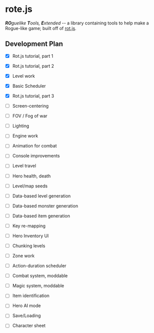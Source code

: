 # rote.js

_**RO**guelike **T**ools, **E**xtended_ -- a library containing tools to help make a Rogue-like game; built off of [rot.js](https://github.com/ondras/rot.js).


## Development Plan

- [x] Rot.js tutorial, part 1
- [x] Rot.js tutorial, part 2
- [x] Level work
- [x] Basic Scheduler
- [x] Rot.js tutorial, part 3
- [ ] Screen-centering
- [ ] FOV / Fog of war
- [ ] Lighting

- [ ] Engine work
- [ ] Animation for combat
- [ ] Console improvements
- [ ] Level travel
- [ ] Hero health, death

- [ ] Level/map seeds
- [ ] Data-based level generation
- [ ] Data-based monster generation
- [ ] Data-based item generation
- [ ] Key re-mapping
- [ ] Hero Inventory UI
- [ ] Chunking levels
- [ ] Zone work
- [ ] Action-duration scheduler
- [ ] Combat system, moddable
- [ ] Magic system, moddable
- [ ] Item identification
- [ ] Hero AI mode
- [ ] Save/Loading
- [ ] Character sheet

